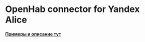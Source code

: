 # OpenHab connector for Yandex Alice

#### [Примеры и описание тут](https://github.com/Pshatsillo/OpenhabYandexAlice/wiki/%D0%9E%D0%B1%D0%BB%D0%B0%D0%BA%D0%BE-OHCloud)


